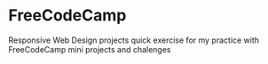 # FreeCodeCamp
 Responsive Web Design projects
quick exercise for my practice with FreeCodeCamp mini projects and chalenges

